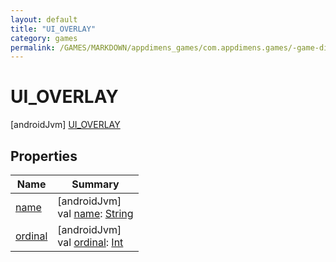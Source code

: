 ```yaml
---
layout: default
title: "UI_OVERLAY"
category: games
permalink: /GAMES/MARKDOWN/appdimens_games/com.appdimens.games/-game-dimension-type/-u-i_-o-v-e-r-l-a-y/index.html
---
```


# UI_OVERLAY

[androidJvm]
[UI_OVERLAY](README.md)

## Properties

| Name | Summary |
|---|---|
| [name](../../-game-viewport-mode/-c-r-o-p/README.md#-372974862%2FProperties%2F-188932584) | [androidJvm]<br>val [name](../../-game-viewport-mode/-c-r-o-p/README.md#-372974862%2FProperties%2F-188932584): [String](https://kotlinlang.org/api/core/kotlin-stdlib/kotlin/-string/index.html) |
| [ordinal](../../-game-viewport-mode/-c-r-o-p/README.md#-739389684%2FProperties%2F-188932584) | [androidJvm]<br>val [ordinal](../../-game-viewport-mode/-c-r-o-p/README.md#-739389684%2FProperties%2F-188932584): [Int](https://kotlinlang.org/api/core/kotlin-stdlib/kotlin/-int/index.html) |